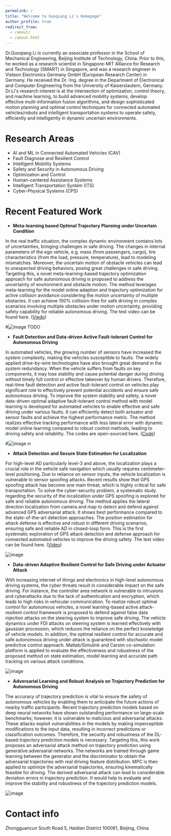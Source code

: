 ```yaml
---
permalink: /
title: "Welcome to Guoqiang Li's Homepage"
author_profile: true
redirect_from: 
  - /about/
  - /about.html
---
```


Dr.Guoqiang Li is currently an associate professor in the School of Mechanical Engineering, Beijing Institute of Technology, China. Prior to this, he worked as a research scientist in Singapore-MIT Alliance for Research and Technology (SMART) in Singapore, and was a research engineer in Visteon Electronics Germany GmbH (European Research Center) in Germany. He received the Dr.-Ing. degree in the Department of Electronical and Computer Engineering from the University of Kaiserslautern, Germany. Dr.Li's research interest is at the intersection of optimization, control theory, and machine learning, to build advanced mobility systems, develop effective multi-information fusion algorithms, and design sophisticated motion planning and optimal control techniques for connected automated vehicles/robots and intelligent transportation systems to operate safely, efficiently and intelligently in dynamic uncertain environments. 


**Research Areas**
======
-	AI and ML in Connected Automated Vehicles (CAV)
-	Fault Diagnose and Resilient Control
-	Intelligent Mobility Systems
-	Safety and Security in Autonomous Driving 
-	Optimization and Control
-	Human-centered Assistance Systems
-	Intelligent Transportation System (ITS)
-	Cyber-Physical Systems (CPS)


**Recent Featured Work**
======
- **Meta-learning based Optimal Trajectory Planning under Uncertain Condition**

In the real traffic situation, the complex dynamic environment contains lots of uncertainties, bringing challenges in safe driving. The changes in internal parameters of the ego vehicle, e.g. mass (from passengers, cargo), tire characteristics (from the load, pressure, temperature), lead to modeling mismatches. Moreover, the uncertain motion of obstacle vehicles can lead to unexpected driving behaviors, posing great challenges in safe driving. Targeting this, a novel meta-learning-based trajectory optimization approach for safe autonomous driving is proposed to address the uncertainty of environment and obstacle motion. The method leverages meta-learning for the model online adaption and trajectory optimization for active collision avoidance considering the motion uncertainty of multiple obstacles. It can achieve 100% collision-free for safe driving in complex scenarios involving multiple obstacles under motion uncertainty, providing safety capability for reliable autonomous driving. The test video can be found here. ([Viedo](https://youtu.be/Dx5L-fe4lTo))

#![image](https://github.com/user-attachments/assets/49c26738-e60c-4914-b95a-935027777bad) TODO


- **Fault Detection and Data-driven Active Fault-tolerant Control for Autonomous Driving**

In automated vehicles, the growing number of sensors have increased the system complexity, making the vehicles susceptible to faults. The widely applied drive-by-wire technologies have also brought great demand in the system redundancy. When the vehicle suffers from faults on key components, it may lose stability and cause potential danger during driving without timely full control or effective takeover by human drivers. Therefore, real-time fault detection and active fault-tolerant control on vehicles play significant role to effectively prevent potential accidents and ensure safe autonomous driving. To improve the system stability and safety, a novel data-driven optimal adaptive fault-tolerant control method with model learning is developed for automated vehicles to enable effective and safe driving under various faults. It can efficiently detect both actuator and sensor faults and achieve the highest performance metric. The method realizes effective tracking performance with less lateral error with dynamic model online learning compared to robust control methods, leading to driving safety and reliability. The codes are open-sourced here. ([Code](https://github.com/mobility-23/Fault-Tolerant-Control-System))

#![image](https://github.com/user-attachments/assets/909b86a0-66fd-4589-9d79-7ede4ea5f3f2)
<img src="./images/lu.jpg" alt="drawing" width="10"/>

- **Attack Detection and Secure State Estimation for Localization**

For high-level AD particularly level-3 and above, the localization plays a crucial role in the vehicle safe navigation which usually requires centimeter-level positioning. Due to reliance on sensor inputs, the vehicle localization is vulnerable to sensor spoofing attacks. Recent results show that GPS spoofing attack has become one main threat,  which is highly critical for safe transportation. To solve the cyber-security problem, a systematic study regarding the security of the localization under GPS spoofing is explored for safe and reliable autonomous driving. The method applies the lateral direction localization from camera and map to detect and defend against advanced GPS adversarial attack. It shows best performance compared to the state-of-the-art detection approaches. The position estimation for attack defense is effective and robust in different driving scenarios, ensuring safe and reliable AD in closed-loop form. This is the first systematic exploration of GPS attack detection and defense approach for connected automated vehicles to improve the driving safety. The test video can be found here. ([Video](https://youtu.be/EoVc7oahOx4))

![image](https://github.com/user-attachments/assets/8b597a22-8912-4e9b-8046-17b360d765c1)


- **Data-driven Adaptive Resilient Control for Safe Driving under Actuator Attack**

With increasing internet of things and electronics in high-level autonomous driving systems, the cyber threats result in considerable impact on the safe driving. For instance, the controller area network is vulnerable to intrusions and cyberattacks due to the lack of authentication and encryption, which leads to high risks in vehicular communication. To realize robust optimal control for autonomous vehicles, a novel learning-based active attack-resilient control framework is proposed to defend against false data injection attacks on the steering system to improve safe driving. The vehicle dynamics under FDI attacks on steering system is learned effectively with gaussian procession, which reduces the reliance on the perfect knowledge of vehicle models. In addition, the optimal resilient control for accurate and safe autonomous driving under attack is guaranteed with stochastic model predictive control approach. Matlab/Simulink and Carsim co-simulation platform is applied to evaluate the effectiveness and robustness of the proposed method on state estimation, model learning and accurate path tracking on various attack conditions. 

![image](https://github.com/user-attachments/assets/a1bfcfae-9fac-47a0-93cc-707823a1db1e)


- **Adversarial Learning and Robust Analysis on Trajectory Prediction for Autonomous Driving**

The accuracy of trajectory prediction is vital to ensure the safety of autonomous vehicles by enabling them to anticipate the future actions of nearby traffic participants. Recent trajectory prediction models based on deep neural networks have shown outstanding performance on large-scale benchmarks; however, it is vulnerable to malicious and adversarial attacks. These attacks exploit vulnerabilities in the models by making imperceptible modifications to the input data, resulting in incorrect predictions or classification outcomes. Therefore, the security and robustness of the DL-based trajectory prediction models is necessary. Targeting this, this work proposes an adversarial attack method on trajectory prediction using generative adversarial networks. The networks are trained through game learning between the generator and the discriminator to obtain the adversarial trajectories with real driving feature distribution. MPC is then applied to optimize the adversarial trajectories, ensuring kinematically feasible for driving. The derived adversarial attack can lead to considerable deviation errors in trajectory prediction. It would help to evaluate and improve the stability and robustness of the trajectory prediction models.

![image](https://github.com/user-attachments/assets/6f2aeb82-82c9-4a17-93f7-4992394062e0)



Contact info
======
Zhongguancun South Road 5, Haidian District
100081, Beijing, China
